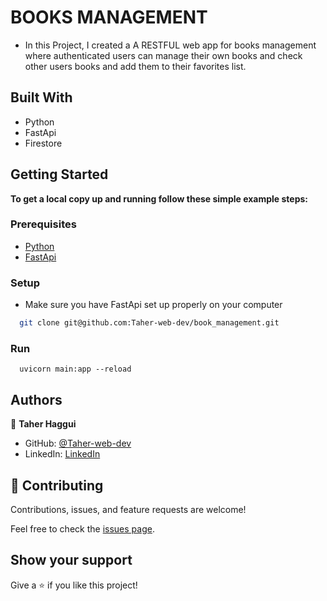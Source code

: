 # BOOKS MANAGEMENT
- In this Project, I created a A RESTFUL web app for books management where authenticated users can manage their own books and check other users books and add them to their favorites list.


## Built With

- Python
- FastApi
- Firestore


## Getting Started

**To get a local copy up and running follow these simple example steps:**

### Prerequisites

- [Python](https://www.python.org/)
- [FastApi](https://fastapi.tiangolo.com/)

### Setup

- Make sure you have FastApi set up properly on your computer

``` sh
  git clone git@github.com:Taher-web-dev/book_management.git

```

### Run

```
  uvicorn main:app --reload

```

## Authors

👤 **Taher Haggui**

- GitHub: [@Taher-web-dev](https://github.com/Taher-web-dev)
- LinkedIn: [LinkedIn](https://www.linkedin.com/in/taher-haggui/)


## 🤝 Contributing

Contributions, issues, and feature requests are welcome!

Feel free to check the [issues page](../../issues/).

## Show your support

Give a ⭐️ if you like this project!
